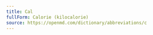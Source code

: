 ```yaml
---
title: Cal
fullForm: Calorie (kilocalorie)
source: https://openmd.com/dictionary/abbreviations/c
---
```

